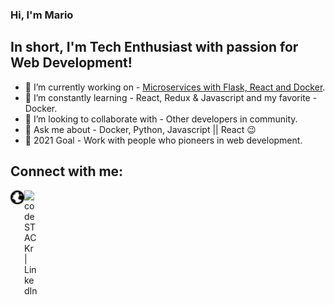 ### Hi, I'm Mario

## In short, I'm Tech Enthusiast with passion for Web Development!
- 🔭 I’m currently working on - [Microservices with Flask, React and Docker](https://github.com/mariourban83/microservices-with-flask-react-docker).
- 🌱 I’m constantly learning - React, Redux & Javascript and my favorite - Docker.
- 👯 I’m looking to collaborate with - Other developers in community.
- 💬 Ask me about - Docker, Python, Javascript || React 😉
- 🥅 2021 Goal - Work with people who pioneers in web development.


## Connect with me:
[<img align="left" alt="codeSTACKr.com" width="22px" src="https://raw.githubusercontent.com/iconic/open-iconic/master/svg/globe.svg" />][website]
[<img align="left" alt="codeSTACKr | LinkedIn" width="22px" src="https://cdn.jsdelivr.net/npm/simple-icons@v3/icons/linkedin.svg" />][linkedin]
<br />

[website]: https://mariourban.net
[linkedin]: https://www.linkedin.com/in/mariourban83/
